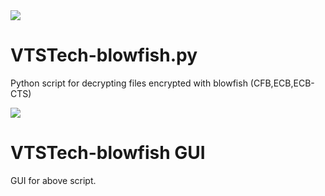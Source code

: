 <img src="https://i.gyazo.com/50b5fd2c445a256b3ce2eb58044ca2a0.png">

# VTSTech-blowfish.py
 Python script for decrypting files encrypted with blowfish (CFB,ECB,ECB-CTS)

<img src="https://i.gyazo.com/fd8e3a2d2075b58938759078a91dde9b.png">

# VTSTech-blowfish GUI
 GUI for above script.
